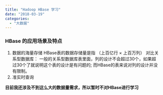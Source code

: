 ```yaml
---
title: "Hadoop HBase 学习"
date: "2018-03-19"
categories: 
  - "大数据"
---
```


### HBase 的应用场景及特点

1. 数据的海量存储 HBase表的数据存储量是指 （上百亿行 × 上百万列） 对比关系型数据库： 一般的关系型数据库表里面，列的设计不会超过30个，如果超过30个了就说明这个表的设计是有问题的; 而HBase的表来说对列的设计并没有限制。
2. 准实时查询

**目前我还涉及不到这么大的数据量需求，所以暂时不对HBase进行学习**
